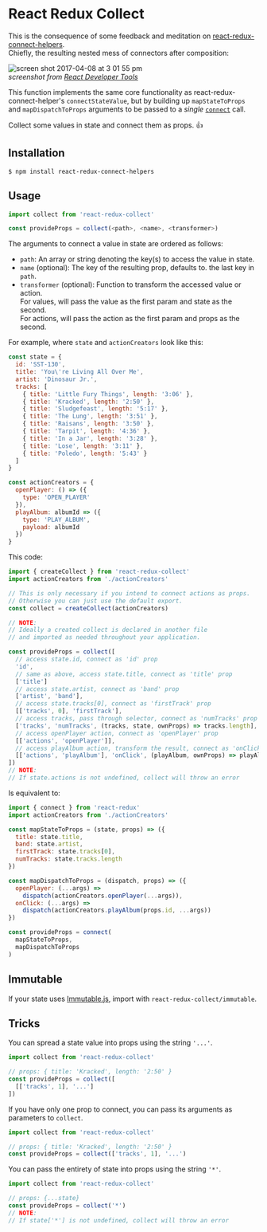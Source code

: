# React Redux Collect
This is the consequence of some feedback and meditation on [react-redux-connect-helpers](https://github.com/rongierlach/react-redux-connect-helpers).  
Chiefly, the resulting nested mess of connectors after composition:

![screen shot 2017-04-08 at 3 01 55 pm](https://cloud.githubusercontent.com/assets/4658359/24832048/0342a57a-1c6d-11e7-8462-aab689054e54.png)  
*screenshot from [React Developer Tools](https://chrome.google.com/webstore/detail/react-developer-tools/fmkadmapgofadopljbjfkapdkoienihi?hl=en)*

This function implements the same core functionality as react-redux-connect-helper's `connectStateValue`, but by building up `mapStateToProps` and `mapDispatchToProps` arguments to be passed to a _single_ [`connect`](https://github.com/reactjs/react-redux/blob/master/docs/api.md#connectmapstatetoprops-mapdispatchtoprops-mergeprops-options) call.  

Collect some values in state and connect them as props. :+1:

## Installation
`$ npm install react-redux-connect-helpers`

## Usage
```javascript
import collect from 'react-redux-collect'

const provideProps = collect(<path>, <name>, <transformer>)
```  

The arguments to connect a value in state are ordered as follows:
* `path`: An array or string denoting the key(s) to access the value in state.
* `name` (optional): The key of the resulting prop, defaults to.
 the last key in `path`.
* `transformer` (optional): Function to transform the accessed value or action.  
For values, will pass the value as the first param and state as the second.  
For actions, will pass the action as the first param and props as the second.

For example, where `state` and `actionCreators` look like this:
```javascript
const state = {
  id: 'SST-130',
  title: 'You\'re Living All Over Me',
  artist: 'Dinosaur Jr.',
  tracks: [
    { title: 'Little Fury Things', length: '3:06' },
    { title: 'Kracked', length: '2:50' },
    { title: 'Sludgefeast', length: '5:17' },
    { title: 'The Lung', length: '3:51' },
    { title: 'Raisans', length: '3:50' },
    { title: 'Tarpit', length: '4:36' },
    { title: 'In a Jar', length: '3:28' },
    { title: 'Lose', length: '3:11' },
    { title: 'Poledo', length: '5:43' }
  ]
}

const actionCreators = {
  openPlayer: () => ({
    type: 'OPEN_PLAYER'
  }),
  playAlbum: albumId => ({
    type: 'PLAY_ALBUM',
    payload: albumId
  })
}
```
This code:
```javascript
import { createCollect } from 'react-redux-collect'
import actionCreators from './actionCreators'

// This is only necessary if you intend to connect actions as props.
// Otherwise you can just use the default export.
const collect = createCollect(actionCreators)

// NOTE:
// Ideally a created collect is declared in another file
// and imported as needed throughout your application.

const provideProps = collect([
  // access state.id, connect as 'id' prop
  'id',
  // same as above, access state.title, connect as 'title' prop
  ['title']
  // access state.artist, connect as 'band' prop
  ['artist', 'band'],
  // access state.tracks[0], connect as 'firstTrack' prop
  [['tracks', 0], 'firstTrack'],
  // access tracks, pass through selector, connect as 'numTracks' prop
  ['tracks', 'numTracks', (tracks, state, ownProps) => tracks.length],
  // access openPlayer action, connect as 'openPlayer' prop
  [['actions', 'openPlayer']],
  // access playAlbum action, transform the result, connect as 'onClick' prop
  [['actions', 'playAlbum'], 'onClick', (playAlbum, ownProps) => playAlbum.bind(null, ownProps.id)]
])
// NOTE:
// If state.actions is not undefined, collect will throw an error
```
Is equivalent to:
```javascript
import { connect } from 'react-redux'
import actionCreators from './actionCreators'

const mapStateToProps = (state, props) => ({
  title: state.title,
  band: state.artist,
  firstTrack: state.tracks[0],
  numTracks: state.tracks.length
})

const mapDispatchToProps = (dispatch, props) => ({
  openPlayer: (...args) =>
    dispatch(actionCreators.openPlayer(...args)),
  onClick: (...args) =>
    dispatch(actionCreators.playAlbum(props.id, ...args))
})

const provideProps = connect(
  mapStateToProps,
  mapDispatchToProps
)
```

## Immutable
If your state uses <a href="https://facebook.github.io/immutable-js/">Immutable.js</a>, import with `react-redux-collect/immutable`.

## Tricks

You can spread a state value into props using the string `'...'`.
```javascript
import collect from 'react-redux-collect'

// props: { title: 'Kracked', length: '2:50' }
const provideProps = collect([
  [['tracks', 1], '...']
])
```

If you have only one prop to connect, you can pass its arguments as parameters to `collect`.
```javascript
import collect from 'react-redux-collect'

// props: { title: 'Kracked', length: '2:50' }
const provideProps = collect(['tracks', 1], '...')
```

You can pass the entirety of state into props using the string `'*'`.
```javascript
import collect from 'react-redux-collect'

// props: {...state}
const provideProps = collect('*')
// NOTE:
// If state['*'] is not undefined, collect will throw an error
```
